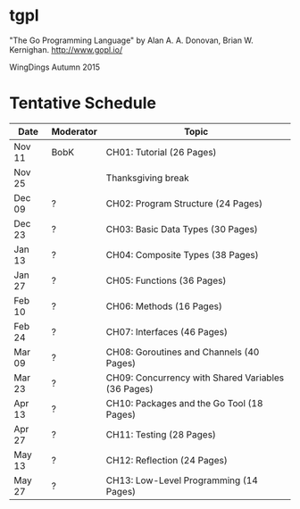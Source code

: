 # tgpl
"The Go Programming Language" by Alan A. A. Donovan, Brian W. Kernighan.
http://www.gopl.io/

WingDings Autumn 2015

# Tentative Schedule
| Date | Moderator | Topic |
|------|-----------|-------|
|Nov 11|BobK|CH01: Tutorial (26 Pages)|
|Nov 25|| Thanksgiving break|
|Dec 09|?| CH02: Program Structure (24 Pages)|
|Dec 23|?| CH03: Basic Data Types (30 Pages)|
|Jan 13|?| CH04: Composite Types (38 Pages)|
|Jan 27|?| CH05: Functions (36 Pages)|
|Feb 10|?| CH06: Methods (16 Pages)|
|Feb 24|?| CH07: Interfaces (46 Pages)|
|Mar 09|?| CH08: Goroutines and Channels (40 Pages)|
|Mar 23|?| CH09: Concurrency with Shared Variables (36 Pages)|
|Apr 13|?| CH10: Packages and the Go Tool (18 Pages)|
|Apr 27|?| CH11: Testing (28 Pages)|
|May 13|?| CH12: Reflection (24 Pages)|
|May 27|?| CH13: Low-Level Programming (14 Pages)|
